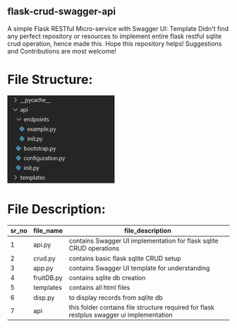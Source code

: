 ## flask-crud-swagger-api
A simple Flask RESTful Micro-service with Swagger UI: Template
Didn't find any perfect repository or  resources to implement entire flask restful sqlite crud operation, hence made this. Hope this repository helps!
Suggestions and Contributions are most welcome!

# File Structure:
![File Structure](https://github.com/ashishsalunkhe/flask-crud-swagger-api/blob/master/structure.PNG)

# File Description:

| sr_no | file_name  | file_description                                                                          |
|-------|------------|-------------------------------------------------------------------------------------------|
| 1     | api.py     | contains Swagger UI implementation for flask sqlite CRUD operations                       |
| 2     | crud.py    | contains basic flask sqlite CRUD setup                                                    |
| 3     | app.py     | contains Swagger UI template for understanding                                            |
| 4     | fruitDB.py | contains sqlite db creation                                                               |
| 5     | templates  | contains all html files                                                                   |
| 6     | disp.py    | to display records from sqlite db                                                         |
| 7     | api        | this folder contains file structure required for flask restplus swagger ui implementation |
